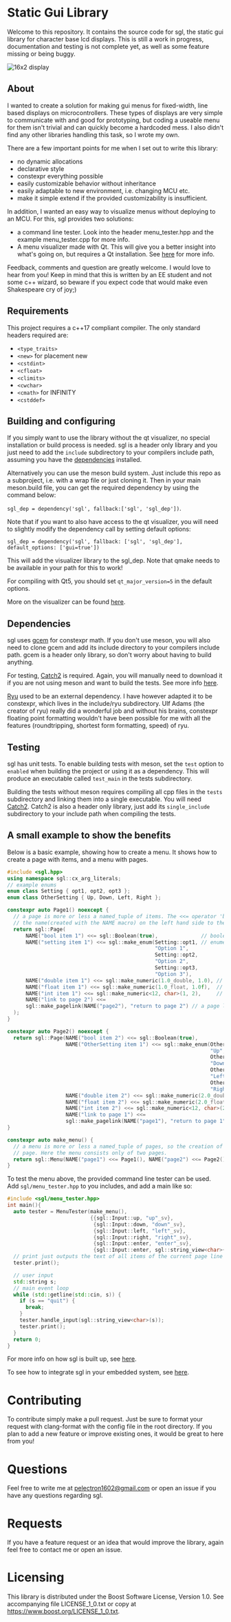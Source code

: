 # Static Gui Library
Welcome to this repository. It contains the source code for sgl, the static gui library for character base lcd displays. This is still a work in progress, documentation and testing is not complete yet, as well as some feature missing or being buggy.

![16x2 display](/markdown/images/display.jpg)

## About
I wanted to create a solution for making gui menus for fixed-width, line based displays on microcontrollers. These types of displays are very simple to communicate with and good for prototyping, but coding a useable menu for them isn't trivial and can quickly become a hardcoded mess. I also didn't find any other libraries handling this task, so I wrote my own.

There are a few important points for me when I set out to write this library:
 - no dynamic allocations
 - declarative style
 - constexpr everything possible
 - easily customizable behavior without inheritance
 - easily adaptable to new environment, i.e. changing MCU etc.
 - make it simple extend if the provided customizability is insufficient.

In addition, I wanted an easy way to visualize menus without deploying to an MCU. For this, sgl provides two solutions:
 - a command line tester. Look into the header menu_tester.hpp and the example menu_tester.cpp for more info.
 - A menu visualizer made with Qt. This will give you a better insight into what's going on, but requires a Qt installation. See [here](/markdown/visualizer.md) for more info.

Feedback, comments and question are greatly welcome. I would love to hear from you! Keep in mind that this is written by an EE student and not some c++ wizard, so beware if you expect code that would make even Shakespeare cry of joy;)

## Requirements
This project requires a c++17 compliant compiler. 
The only standard headers required are:
  - `<type_traits>`
  - `<new>` for placement new
  - `<cstdint>`
  - `<cfloat>`
  - `<climits>`
  - `<cwchar>`
  - `<cmath>` for INFINITY
  - `<cstddef>`

## Building and configuring
If you simply want to use the library without the qt visualizer, no special installation or build process is needed. sgl is a header only library and you just need to add the `include` subdirectory to your compilers include path, assuming you have the [dependencies](#dependencies) installed.

Alternatively you can use the meson build system. Just include this repo as a subproject, i.e. with a wrap file or just cloning it. Then in your main meson.build file, you can get the required dependency by using the command below:

``sgl_dep = dependency('sgl', fallback:['sgl', 'sgl_dep'])``. 

Note that if you want to also have access to the qt visualizer, you will need to slightly modify the dependency call by setting default options:

``sgl_dep = dependency('sgl', fallback: ['sgl', 'sgl_dep'], default_options: ['gui=true'])``

This will add the visualizer library to the sgl_dep.
Note that qmake needs to be available in your path for this to work!

For compiling with Qt5, you should set `qt_major_version=5` in the default options.

More on the visualizer can be found [here](/markdown/visualizer.md).

## Dependencies
sgl uses [gcem](https://github.com/kthohr/gcem) for constexpr math. If you don't use meson, you will also need to clone gcem and add its include directory to your compilers include path. gcem is a header only library, so don't worry about having to build anything.

For testing, [Catch2](https://github.com/catchorg/Catch2) is required. Again, you will manually need to download it if you are not using meson and want to build the tests. See more info [here](#testing).

[Ryu](https://github.com/ulfjack/ryu) used to be an external dependency. I have however adapted it to be constexpr, which lives in the include/ryu subdirectory. Ulf Adams (the creator of ryu) really did a wonderful job and without his brains, constexpr floating point formatting wouldn't have been possible for me with all the features (roundtripping, shortest form formatting, speed) of ryu.

## Testing
sgl has unit tests. To enable building tests with meson, set the `test` option to `enabled`  when building the project or using it as a dependency. This will produce an executable called `test_main` in the tests subdirectory. 

Building the tests without meson requires compiling all cpp files in the `tests` subdirectory and linking them into a single executable. You will need [Catch2](https://github.com/catchorg/Catch2). Catch2 is also a header only library, just add its `single_include` subdirectory to your include path when compiling the tests.

## A small example to show the benefits
Below is a basic example, showing how to create a menu. It shows how to create a page with items, and a menu with pages.

```cpp
#include <sgl.hpp>
using namespace sgl::cx_arg_literals;
// example enums
enum class Setting { opt1, opt2, opt3 };
enum class OtherSetting { Up, Down, Left, Right };

constexpr auto Page1() noexcept {
  // a page is more or less a named_tuple of items. The <<= operator 'binds' 
  // the name(created with the NAME macro) on the left hand side to the item on the right hand side.
  return sgl::Page(
      NAME("bool item 1") <<= sgl::Boolean(true),              // boolean item
      NAME("setting item 1") <<= sgl::make_enum(Setting::opt1, // enumerated item
                                                "Option 1",
                                                Setting::opt2,
                                                "Option 2",
                                                Setting::opt3,
                                                "Option 3"),
      NAME("double item 1") <<= sgl::make_numeric(1.0_double, 1.0), // item holding a double
      NAME("float item 1") <<= sgl::make_numeric(1.0_float, 1.0f),  // item holding a float
      NAME("int item 1") <<= sgl::make_numeric<12, char>(1, 2),     // item holding an int
      NAME("link to page 2") <<=
      sgl::make_pagelink(NAME("page2"), "return to page 2") // a page link item
  );
}

constexpr auto Page2() noexcept {
  return sgl::Page(NAME("bool item 2") <<= sgl::Boolean(true),
                   NAME("OtherSetting item 1") <<= sgl::make_enum(OtherSetting::Up,
                                                                  "Up",
                                                                  OtherSetting::Down,
                                                                  "Down",
                                                                  OtherSetting::Left,
                                                                  "Left",
                                                                  OtherSetting::Right,
                                                                  "Right"),
                   NAME("double item 2") <<= sgl::make_numeric(2.0_double, 2.0),
                   NAME("float item 2") <<= sgl::make_numeric(2.0_float, 2.0f),
                   NAME("int item 2") <<= sgl::make_numeric<12, char>(2, 2),
                   NAME("link to page 1") <<=
                   sgl::make_pagelink(NAME("page1"), "return to page 1"));
}

constexpr auto make_menu() {
  // a menu is more or less a named_tuple of pages, so the creation of one is similar to that of a
  // page. Here the menu consists only of two pages.
  return sgl::Menu(NAME("page1") <<= Page1(), NAME("page2") <<= Page2());
}
```

To test the menu above, the provided command line tester can be used.
Add `sgl/menu_tester.hpp` to you includes, and add a main like so:

```cpp
#include <sgl/menu_tester.hpp>
int main(){
  auto tester = MenuTester(make_menu(),
                           {{sgl::Input::up, "up"_sv},
                            {sgl::Input::down, "down"_sv},
                            {sgl::Input::left, "left"_sv},
                            {sgl::Input::right, "right"_sv},
                            {sgl::Input::enter, "enter"_sv},
                            {sgl::Input::enter, sgl::string_view<char>{}}});
  // print just outputs the text of all items of the current page line by line.
  tester.print();

  // user input
  std::string s;
  // main event loop
  while (std::getline(std::cin, s)) {
    if (s == "quit") {
      break;
    }
    tester.handle_input(sgl::string_view<char>(s));
    tester.print();
  }
  return 0;
}

```

For more info on how sgl is built up, see [here](/markdown/architecture.md).

To see how to integrate sgl in your embedded system, see [here](/markdown/integrating.md).

# Contributing
To contribute simply make a pull request. Just be sure to format your request with clang-format with the config file in the root directory. If you plan to add a new feature or improve existing ones, it would be great to here from you!

# Questions
Feel free to write me at pelectron1602@gmail.com or open an issue if you have any questions regarding sgl.

# Requests
If you have a feature request or an idea that would improve the library, again feel free to contact me or open an issue.

# Licensing
This library is distributed under the Boost Software License, Version 1.0. See accompanying file LICENSE_1_0.txt or copy at https://www.boost.org/LICENSE_1_0.txt.